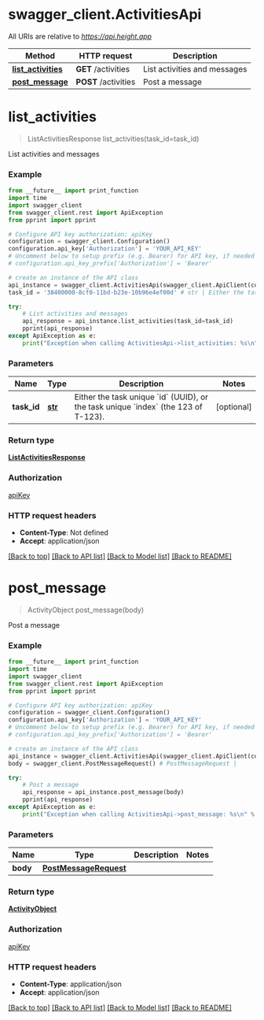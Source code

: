 # swagger_client.ActivitiesApi

All URIs are relative to *https://api.height.app*

Method | HTTP request | Description
------------- | ------------- | -------------
[**list_activities**](ActivitiesApi.md#list_activities) | **GET** /activities | List activities and messages
[**post_message**](ActivitiesApi.md#post_message) | **POST** /activities | Post a message

# **list_activities**
> ListActivitiesResponse list_activities(task_id=task_id)

List activities and messages

### Example
```python
from __future__ import print_function
import time
import swagger_client
from swagger_client.rest import ApiException
from pprint import pprint

# Configure API key authorization: apiKey
configuration = swagger_client.Configuration()
configuration.api_key['Authorization'] = 'YOUR_API_KEY'
# Uncomment below to setup prefix (e.g. Bearer) for API key, if needed
# configuration.api_key_prefix['Authorization'] = 'Bearer'

# create an instance of the API class
api_instance = swagger_client.ActivitiesApi(swagger_client.ApiClient(configuration))
task_id = '38400000-8cf0-11bd-b23e-10b96e4ef00d' # str | Either the task unique `id` (UUID), or the task unique `index` (the 123 of T-123). (optional)

try:
    # List activities and messages
    api_response = api_instance.list_activities(task_id=task_id)
    pprint(api_response)
except ApiException as e:
    print("Exception when calling ActivitiesApi->list_activities: %s\n" % e)
```

### Parameters

Name | Type | Description  | Notes
------------- | ------------- | ------------- | -------------
 **task_id** | [**str**](.md)| Either the task unique &#x60;id&#x60; (UUID), or the task unique &#x60;index&#x60; (the 123 of T-123). | [optional] 

### Return type

[**ListActivitiesResponse**](ListActivitiesResponse.md)

### Authorization

[apiKey](../README.md#apiKey)

### HTTP request headers

 - **Content-Type**: Not defined
 - **Accept**: application/json

[[Back to top]](#) [[Back to API list]](../README.md#documentation-for-api-endpoints) [[Back to Model list]](../README.md#documentation-for-models) [[Back to README]](../README.md)

# **post_message**
> ActivityObject post_message(body)

Post a message

### Example
```python
from __future__ import print_function
import time
import swagger_client
from swagger_client.rest import ApiException
from pprint import pprint

# Configure API key authorization: apiKey
configuration = swagger_client.Configuration()
configuration.api_key['Authorization'] = 'YOUR_API_KEY'
# Uncomment below to setup prefix (e.g. Bearer) for API key, if needed
# configuration.api_key_prefix['Authorization'] = 'Bearer'

# create an instance of the API class
api_instance = swagger_client.ActivitiesApi(swagger_client.ApiClient(configuration))
body = swagger_client.PostMessageRequest() # PostMessageRequest | 

try:
    # Post a message
    api_response = api_instance.post_message(body)
    pprint(api_response)
except ApiException as e:
    print("Exception when calling ActivitiesApi->post_message: %s\n" % e)
```

### Parameters

Name | Type | Description  | Notes
------------- | ------------- | ------------- | -------------
 **body** | [**PostMessageRequest**](PostMessageRequest.md)|  | 

### Return type

[**ActivityObject**](ActivityObject.md)

### Authorization

[apiKey](../README.md#apiKey)

### HTTP request headers

 - **Content-Type**: application/json
 - **Accept**: application/json

[[Back to top]](#) [[Back to API list]](../README.md#documentation-for-api-endpoints) [[Back to Model list]](../README.md#documentation-for-models) [[Back to README]](../README.md)

